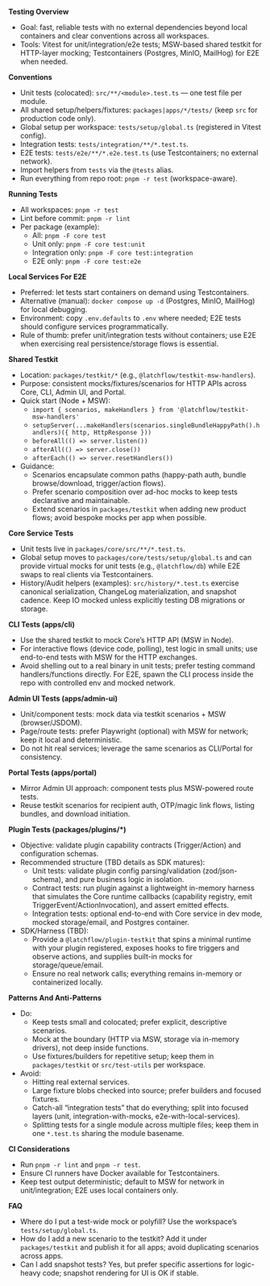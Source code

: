 **Testing Overview**
- Goal: fast, reliable tests with no external dependencies beyond local containers and clear conventions across all workspaces.
- Tools: Vitest for unit/integration/e2e tests; MSW-based shared testkit for HTTP-layer mocking; Testcontainers (Postgres, MinIO, MailHog) for E2E when needed.

**Conventions**
- Unit tests (colocated): `src/**/<module>.test.ts` — one test file per module.
- All shared setup/helpers/fixtures: `packages|apps/*/tests/` (keep `src` for production code only).
- Global setup per workspace: `tests/setup/global.ts` (registered in Vitest config).
- Integration tests: `tests/integration/**/*.test.ts`.
- E2E tests: `tests/e2e/**/*.e2e.test.ts` (use Testcontainers; no external network).
- Import helpers from `tests` via the `@tests` alias.
- Run everything from repo root: `pnpm -r test` (workspace-aware).

**Running Tests**
- All workspaces: `pnpm -r test`
- Lint before commit: `pnpm -r lint`
- Per package (example):
  - All: `pnpm -F core test`
  - Unit only: `pnpm -F core test:unit`
  - Integration only: `pnpm -F core test:integration`
  - E2E only: `pnpm -F core test:e2e`

**Local Services For E2E**
- Preferred: let tests start containers on demand using Testcontainers.
- Alternative (manual): `docker compose up -d` (Postgres, MinIO, MailHog) for local debugging.
- Environment: copy `.env.defaults` to `.env` where needed; E2E tests should configure services programmatically.
- Rule of thumb: prefer unit/integration tests without containers; use E2E when exercising real persistence/storage flows is essential.

**Shared Testkit**
- Location: `packages/testkit/*` (e.g., `@latchflow/testkit-msw-handlers`).
- Purpose: consistent mocks/fixtures/scenarios for HTTP APIs across Core, CLI, Admin UI, and Portal.
- Quick start (Node + MSW):
  - `import { scenarios, makeHandlers } from '@latchflow/testkit-msw-handlers'`
  - `setupServer(...makeHandlers(scenarios.singleBundleHappyPath().handlers)({ http, HttpResponse }))`
  - `beforeAll(() => server.listen())`
  - `afterAll(() => server.close())`
  - `afterEach(() => server.resetHandlers())`
- Guidance:
  - Scenarios encapsulate common paths (happy-path auth, bundle browse/download, trigger/action flows).
  - Prefer scenario composition over ad-hoc mocks to keep tests declarative and maintainable.
  - Extend scenarios in `packages/testkit` when adding new product flows; avoid bespoke mocks per app when possible.

**Core Service Tests**
- Unit tests live in `packages/core/src/**/*.test.ts`.
- Global setup moves to `packages/core/tests/setup/global.ts` and can provide virtual mocks for unit tests (e.g., `@latchflow/db`) while E2E swaps to real clients via Testcontainers.
- History/Audit helpers (examples): `src/history/*.test.ts` exercise canonical serialization, ChangeLog materialization, and snapshot cadence. Keep IO mocked unless explicitly testing DB migrations or storage.

**CLI Tests (apps/cli)**
- Use the shared testkit to mock Core’s HTTP API (MSW in Node).
- For interactive flows (device code, polling), test logic in small units; use end-to-end tests with MSW for the HTTP exchanges.
- Avoid shelling out to a real binary in unit tests; prefer testing command handlers/functions directly. For E2E, spawn the CLI process inside the repo with controlled env and mocked network.

**Admin UI Tests (apps/admin-ui)**
- Unit/component tests: mock data via testkit scenarios + MSW (browser/JSDOM).
- Page/route tests: prefer Playwright (optional) with MSW for network; keep it local and deterministic.
- Do not hit real services; leverage the same scenarios as CLI/Portal for consistency.

**Portal Tests (apps/portal)**
- Mirror Admin UI approach: component tests plus MSW-powered route tests.
- Reuse testkit scenarios for recipient auth, OTP/magic link flows, listing bundles, and download initiation.

**Plugin Tests (packages/plugins/*)**
- Objective: validate plugin capability contracts (Trigger/Action) and configuration schemas.
- Recommended structure (TBD details as SDK matures):
  - Unit tests: validate plugin config parsing/validation (zod/json-schema), and pure business logic in isolation.
  - Contract tests: run plugin against a lightweight in-memory harness that simulates the Core runtime callbacks (capability registry, emit TriggerEvent/ActionInvocation), and assert emitted effects.
  - Integration tests: optional end-to-end with Core service in dev mode, mocked storage/email, and Postgres container.
- SDK/Harness (TBD):
  - Provide a `@latchflow/plugin-testkit` that spins a minimal runtime with your plugin registered, exposes hooks to fire triggers and observe actions, and supplies built-in mocks for storage/queue/email.
  - Ensure no real network calls; everything remains in-memory or containerized locally.

**Patterns And Anti-Patterns**
- Do:
  - Keep tests small and colocated; prefer explicit, descriptive scenarios.
  - Mock at the boundary (HTTP via MSW, storage via in-memory drivers), not deep inside functions.
  - Use fixtures/builders for repetitive setup; keep them in `packages/testkit` or `src/test-utils` per workspace.
- Avoid:
  - Hitting real external services.
  - Large fixture blobs checked into source; prefer builders and focused fixtures.
  - Catch-all “integration tests” that do everything; split into focused layers (unit, integration-with-mocks, e2e-with-local-services).
  - Splitting tests for a single module across multiple files; keep them in one `*.test.ts` sharing the module basename.

**CI Considerations**
- Run `pnpm -r lint` and `pnpm -r test`.
- Ensure CI runners have Docker available for Testcontainers.
- Keep test output deterministic; default to MSW for network in unit/integration; E2E uses local containers only.

**FAQ**
- Where do I put a test-wide mock or polyfill? Use the workspace’s `tests/setup/global.ts`.
- How do I add a new scenario to the testkit? Add it under `packages/testkit` and publish it for all apps; avoid duplicating scenarios across apps.
- Can I add snapshot tests? Yes, but prefer specific assertions for logic-heavy code; snapshot rendering for UI is OK if stable.
